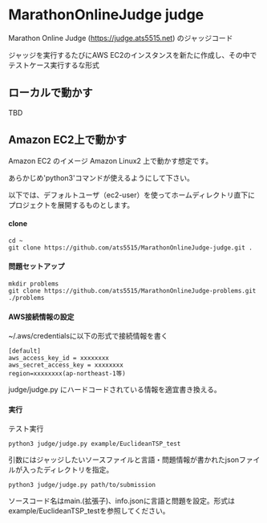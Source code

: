 # MarathonOnlineJudge judge

Marathon Online Judge (https://judge.ats5515.net) のジャッジコード

ジャッジを実行するたびにAWS EC2のインスタンスを新たに作成し、その中でテストケース実行するな形式

## ローカルで動かす
TBD

## Amazon EC2上で動かす
Amazon EC2 のイメージ Amazon Linux2 上で動かす想定です。

あらかじめ'python3'コマンドが使えるようにして下さい。

以下では、デフォルトユーザ（ec2-user）を使ってホームディレクトリ直下にプロジェクトを展開するものとします。

#### clone
~~~
cd ~
git clone https://github.com/ats5515/MarathonOnlineJudge-judge.git .
~~~
#### 問題セットアップ
~~~
mkdir problems
git clone https://github.com/ats5515/MarathonOnlineJudge-problems.git ./problems
~~~
#### AWS接続情報の設定
~/.aws/credentialsに以下の形式で接続情報を書く
~~~
[default]
aws_access_key_id = xxxxxxxx
aws_secret_access_key = xxxxxxxx
region=xxxxxxxx(ap-northeast-1等)
~~~

judge/judge.py にハードコードされている情報を適宜書き換える。

#### 実行
テスト実行
~~~
python3 judge/judge.py example/EuclideanTSP_test
~~~

引数にはジャッジしたいソースファイルと言語・問題情報が書かれたjsonファイルが入ったディレクトリを指定。
~~~
python3 judge/judge.py path/to/submission
~~~

ソースコード名はmain.(拡張子)、info.jsonに言語と問題を設定。形式はexample/EuclideanTSP_testを参照してください。
